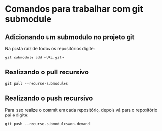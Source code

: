 


# Comandos para trabalhar com git submodule

## Adicionando um submodulo no projeto git

Na pasta raiz de todos os repositórios digite:

```
git submodule add <URL.git>
```

## Realizando o pull recursivo
```
git pull --recurse-submodules
```

## Realizando o push recursivo
Para isso realize o commit em cada repositório, depois vá para o repositório pai e digite:

```
git push --recurse-submodules=on-demand
```